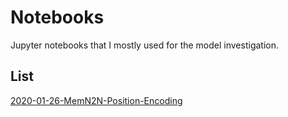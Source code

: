 # Notebooks
Jupyter notebooks that I mostly used for the model investigation.

## List
[2020-01-26-MemN2N-Position-Encoding](notebooks/2020-01-26-MemN2N-Position-Encoding.ipynb)
